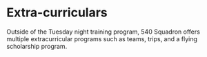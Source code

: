 # Extra-curriculars

Outside of the Tuesday night training program, 540 Squadron offers multiple extracurricular programs such as teams, trips, and a flying scholarship program.

